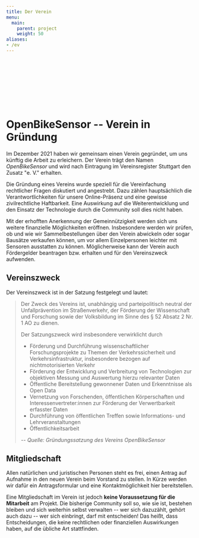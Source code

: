 ```yaml
---
title: Der Verein
menu:
  main:
    parent: project
    weight: 50
aliases:
- /ev
---
```


<div style="height: 120px;"></div>
<div class="container content mb-5">

# OpenBikeSensor -- Verein in Gründung

Im Dezember 2021 haben wir gemeinsam einen Verein gegründet, um uns künftig die
Arbeit zu erleichern. Der Verein trägt den Namen *OpenBikeSensor* und wird nach
Eintragung im Vereinsregister Stuttgart den Zusatz "e. V." erhalten.

Die Gründung eines Vereins wurde speziell für die Vereinfachung rechtlicher
Fragen diskutiert und angestrebt. Dazu zählen hauptsächlich die
Verantwortlichkeiten für unsere Online-Präsenz und eine gewisse zivilrechtliche
Haftbarkeit. Eine Auswirkung auf die Weiterentwicklung und den Einsatz der
Technologie durch die Community soll dies nicht haben.

Mit der erhofften Anerkennung der Gemeinnützigkeit werden sich uns weitere
finanzielle Möglichkeiten eröffnen. Insbesondere werden wir prüfen, ob und wie
wir Sammelbestellungen über den Verein abwickeln oder sogar Bausätze verkaufen
können, um vor allem Einzelpersonen leichter mit Sensoren ausstatten zu können.
Möglicherweise kann der Verein auch Fördergelder beantragen bzw. erhalten und
für den Vereinszweck aufwenden.

## Vereinszweck

Der Vereinszweck ist in der Satzung festgelegt und lautet:

> Der Zweck des Vereins ist, unabhängig und parteipolitisch neutral der Unfallprävention im Straßenverkehr, der Förderung der Wissenschaft und Forschung sowie der Volksbildung im Sinne des § 52 Absatz 2 Nr. 1 AO zu dienen.
>
> Der Satzungszweck wird insbesondere verwirklicht durch
> * Förderung und Durchführung wissenschaftlicher Forschungsprojekte zu Themen der Verkehrssicherheit und Verkehrsinfrastruktur, insbesondere bezogen auf nichtmotorisierten Verkehr
> * Förderung der Entwicklung und Verbreitung von Technologien zur objektiven Messung und Auswertung hierzu relevanter Daten
> * Öffentliche Bereitstellung gewonnener Daten und Erkenntnisse als Open Data
> * Vernetzung von Forschenden, öffentlichen Körperschaften und Interessenvertreter:innen zur Förderung der Verwertbarkeit erfasster Daten
> * Durchführung von öffentlichen Treffen sowie Informations- und Lehrveranstaltungen
> * Öffentlichkeitsarbeit
>
> -- *Quelle: Gründungssatzung des Vereins OpenBikeSensor*

## Mitgliedschaft

Allen natürlichen und juristischen Personen steht es frei, einen Antrag auf
Aufnahme in den neuen Verein beim Vorstand zu stellen. In Kürze werden wir
dafür ein Antragsformular und eine Kontaktmöglichkeit hier bereitstellen.

Eine Mitgliedschaft im Verein ist jedoch **keine Voraussetzung für die
Mitarbeit** am Projekt. Die bisherige Community soll so, wie sie ist, bestehen
bleiben und sich weiterhin selbst verwalten -- wer sich dazuzählt, gehört auch
dazu -- wer sich einbringt, darf mit entscheiden! Das heißt, dass
Entscheidungen, die keine rechtlichen oder finanziellen Auswirkungen haben, auf
die übliche Art stattfinden.

</div>
